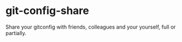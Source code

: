 # git-config-share
Share your gitconfig with friends, colleagues and your yourself, full or partially.
